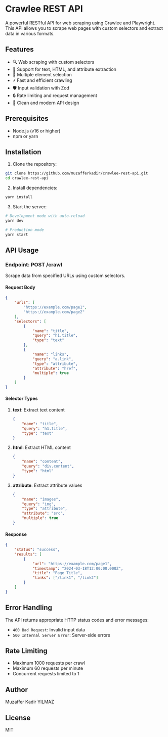 # Crawlee REST API

A powerful RESTful API for web scraping using Crawlee and Playwright. This API allows you to scrape web pages with custom selectors and extract data in various formats.

## Features

- 🔍 Web scraping with custom selectors
- 🎯 Support for text, HTML, and attribute extraction
- 🔄 Multiple element selection
- ⚡ Fast and efficient crawling
- 🛡️ Input validation with Zod
- 🔒 Rate limiting and request management
- 🎨 Clean and modern API design

## Prerequisites

- Node.js (v16 or higher)
- npm or yarn

## Installation

1. Clone the repository:
```bash
git clone https://github.com/muzafferkadir/crawlee-rest-api.git
cd crawlee-rest-api
```

2. Install dependencies:
```bash
yarn install
```

3. Start the server:
```bash
# Development mode with auto-reload
yarn dev

# Production mode
yarn start
```

## API Usage

### Endpoint: POST /crawl

Scrape data from specified URLs using custom selectors.

#### Request Body

```json
{
    "urls": [
        "https://example.com/page1",
        "https://example.com/page2"
    ],
    "selectors": [
        {
            "name": "title",
            "query": "h1.title",
            "type": "text"
        },
        {
            "name": "links",
            "query": "a.link",
            "type": "attribute",
            "attribute": "href",
            "multiple": true
        }
    ]
}
```

#### Selector Types

1. **text**: Extract text content
   ```json
   {
       "name": "title",
       "query": "h1.title",
       "type": "text"
   }
   ```

2. **html**: Extract HTML content
   ```json
   {
       "name": "content",
       "query": "div.content",
       "type": "html"
   }
   ```

3. **attribute**: Extract attribute values
   ```json
   {
       "name": "images",
       "query": "img",
       "type": "attribute",
       "attribute": "src",
       "multiple": true
   }
   ```

#### Response

```json
{
    "status": "success",
    "results": [
        {
            "url": "https://example.com/page1",
            "timestamp": "2024-03-18T12:00:00.000Z",
            "title": "Page Title",
            "links": ["/link1", "/link2"]
        }
    ]
}
```

## Error Handling

The API returns appropriate HTTP status codes and error messages:

- `400 Bad Request`: Invalid input data
- `500 Internal Server Error`: Server-side errors

## Rate Limiting

- Maximum 1000 requests per crawl
- Maximum 60 requests per minute
- Concurrent requests limited to 1

## Author

Muzaffer Kadir YILMAZ

## License

MIT
